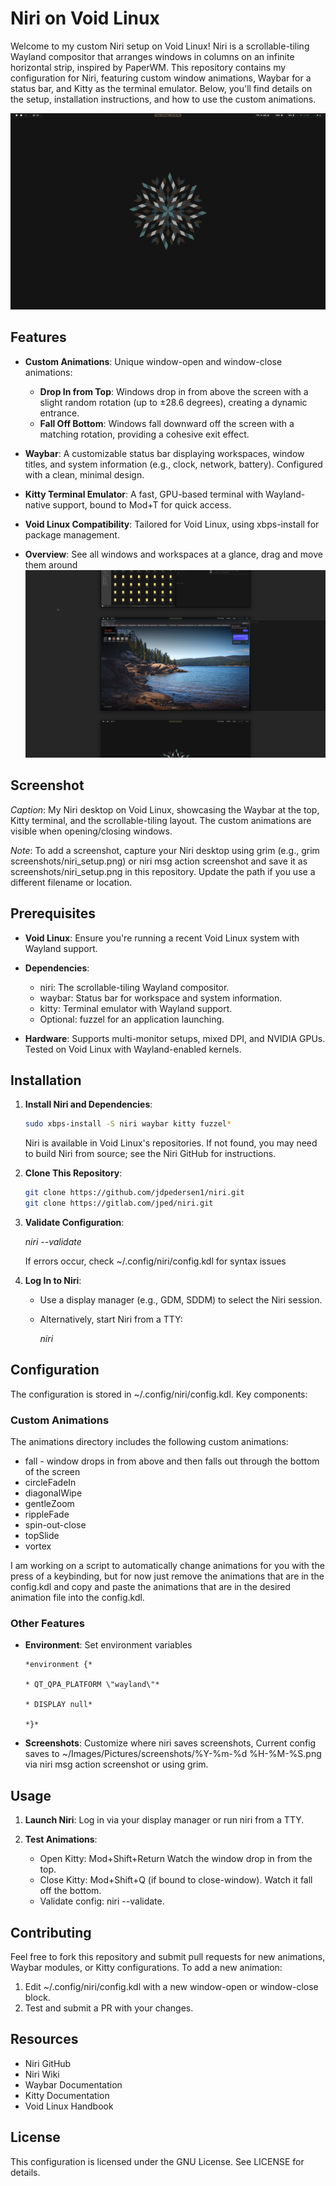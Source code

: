 # Niri on Void Linux

Welcome to my custom Niri setup on Void Linux! Niri is a
scrollable-tiling Wayland compositor that arranges windows in columns on
an infinite horizontal strip, inspired by PaperWM. This repository
contains my configuration for Niri, featuring custom window animations,
Waybar for a status bar, and Kitty as the terminal emulator. Below,
you'll find details on the setup, installation instructions, and how to
use the custom animations.

![screenshot](screenshot.png)

## Features

- **Custom Animations**: Unique window-open and window-close animations:

  - **Drop In from Top**: Windows drop in from above the screen with a
    slight random rotation (up to ±28.6 degrees), creating a dynamic
    entrance.
  - **Fall Off Bottom**: Windows fall downward off the screen with a
    matching rotation, providing a cohesive exit effect.

- **Waybar**: A customizable status bar displaying workspaces, window
  titles, and system information (e.g., clock, network, battery).
  Configured with a clean, minimal design.

- **Kitty Terminal Emulator**: A fast, GPU-based terminal with
  Wayland-native support, bound to Mod+T for quick access.

- **Void Linux Compatibility**: Tailored for Void Linux, using
  xbps-install for package management.

- **Overview**: See all windows and workspaces at a glance, drag and move them around
![screenshot](screenshot2.png)

## Screenshot

*Caption*: My Niri desktop on Void Linux, showcasing the Waybar at the
top, Kitty terminal, and the scrollable-tiling layout. The custom
animations are visible when opening/closing windows.

*Note*: To add a screenshot, capture your Niri desktop using grim (e.g.,
grim screenshots/niri_setup.png) or niri msg action screenshot and save
it as screenshots/niri_setup.png in this repository. Update the path if
you use a different filename or location.

## Prerequisites

- **Void Linux**: Ensure you're running a recent Void Linux system with
  Wayland support.

- **Dependencies**:

  - niri: The scrollable-tiling Wayland compositor.
  - waybar: Status bar for workspace and system information.
  - kitty: Terminal emulator with Wayland support.
  - Optional: fuzzel for an application launching.

- **Hardware**: Supports multi-monitor setups, mixed DPI, and NVIDIA
  GPUs. Tested on Void Linux with Wayland-enabled kernels.

## Installation

1.  **Install Niri and Dependencies**:
    ```bash
    sudo xbps-install -S niri waybar kitty fuzzel*
    ```
    Niri is available in Void Linux's repositories. If not found, you
    may need to build Niri from source; see the Niri GitHub for
    instructions.

2.  **Clone This Repository**:
    ```bash
    git clone https://github.com/jdpedersen1/niri.git
    git clone https://gitlab.com/jped/niri.git
    ```

3.  **Validate Configuration**:
    
    *niri \--validate*

    If errors occur, check \~/.config/niri/config.kdl for syntax issues

4.  **Log In to Niri**:

    - Use a display manager (e.g., GDM, SDDM) to select the Niri
      session.

    - Alternatively, start Niri from a TTY:

      *niri*

## Configuration

The configuration is stored in \~/.config/niri/config.kdl. Key
components:

### Custom Animations

The animations directory includes the following custom animations:
- fall - window drops in from above and then falls out through the bottom of the screen
- circleFadeIn
- diagonalWipe 
- gentleZoom
- rippleFade
- spin-out-close
- topSlide
- vortex

I am working on a script to automatically change animations for you with the press of a keybinding, but for now
just remove the animations that are in the config.kdl and copy and paste the animations that are in the desired 
animation file into the config.kdl.

### Other Features
- **Environment**: Set environment variables
  ```kdl
  *environment {*

  * QT_QPA_PLATFORM \"wayland\"*

  * DISPLAY null*

  *}*
  ```
- **Screenshots**: Customize where niri saves screenshots, Current config saves to ~/Images/Pictures/screenshots/%Y-%m-%d %H-%M-%S.png  
    via niri msg action screenshot or using grim.

## Usage

1.  **Launch Niri**: Log in via your display manager or run niri from a
    TTY.

2.  **Test Animations**:

    - Open Kitty: Mod+Shift+Return Watch the window drop in from the top.
    - Close Kitty: Mod+Shift+Q (if bound to close-window). Watch it fall off
      the bottom.
    - Validate config: niri \--validate.

## Contributing

Feel free to fork this repository and submit pull requests for new
animations, Waybar modules, or Kitty configurations. To add a new
animation:

1.  Edit \~/.config/niri/config.kdl with a new window-open or
    window-close block.
2.  Test and submit a PR with your changes.

## Resources

- Niri GitHub
- Niri Wiki
- Waybar Documentation
- Kitty Documentation
- Void Linux Handbook

## License

This configuration is licensed under the GNU License. See LICENSE for
details.
